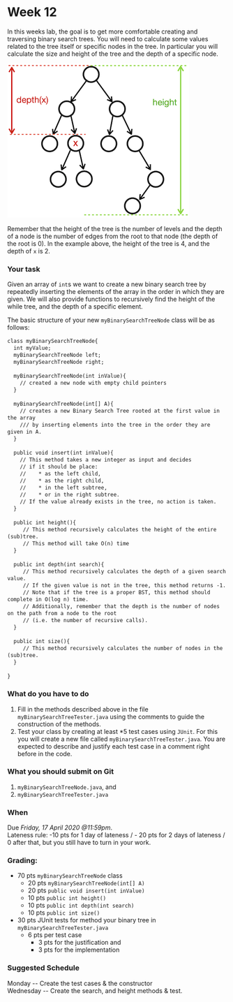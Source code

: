 # Week 12

In this weeks lab, the goal is to get more comfortable creating and traversing binary search trees. You will need to calculate some values related to the tree itself or specific nodes in the tree. In particular you will calculate the size and height of the tree and the depth of a specific node. 

![](images/depth_height.png)

Remember that the height of the tree is the number of levels and the depth of a node is the number of edges from the root to that node (the depth of the root is 0). In the example above, the height of the tree is 4, and the depth of `x` is 2.

### Your task
Given an array of `int`s we want to create a new binary search tree by repeatedly inserting the elements of the array in the order in which they are given. 
We will also provide functions to recursively find the height of the while tree, and the depth of a specific element. 

The basic structure of your new `myBinarySearchTreeNode` class will be as follows:
```
class myBinarySearchTreeNode{
  int myValue;
  myBinarySearchTreeNode left;
  myBinarySearchTreeNode right;
    
  myBinarySearchTreeNode(int inValue){
    // created a new node with empty child pointers
  }
  
  myBinarySearchTreeNode(int[] A){
    // creates a new Binary Search Tree rooted at the first value in the array
    /// by inserting elements into the tree in the order they are given in A.
  }
  
  public void insert(int inValue){
    // This method takes a new integer as input and decides 
    // if it should be place: 
    //    * as the left child,
    //    * as the right child, 
    //    * in the left subtree,
    //    * or in the right subtree.
    // If the value already exists in the tree, no action is taken. 
  }
  
  public int height(){
     // This method recursively calculates the height of the entire (sub)tree.
     // This method will take O(n) time
  }
  
  public int depth(int search){
     // This method recursively calculates the depth of a given search value. 
     // If the given value is not in the tree, this method returns -1. 
     // Note that if the tree is a proper BST, this method should complete in O(log n) time.
     // Additionally, remember that the depth is the number of nodes on the path from a node to the root 
     // (i.e. the number of recursive calls).
  }
  
  public int size(){
     // This method recursively calculates the number of nodes in the (sub)tree.
  }
  
} 
```

### What do you have to do
1. Fill in the methods described above in the file `myBinarySearchTreeTester.java` using the comments to guide the construction of the methods. 
1. Test your class by creating at least *5 test cases using `JUnit`. For this you will create a new file called `myBinarySearchTreeTester.java`. You are expected to describe and justify each test case in a comment right before in the code. 

### What you should submit on Git
1. `myBinarySearchTreeNode.java`, and 
1. `myBinarySearchTreeTester.java`

### When
Due *Friday, 17 April 2020 @11:59pm*. <br />
Lateness rule: -10 pts for 1 day of lateness / - 20 pts for 2 days of lateness / 0 after that, but you still have to turn in your work. 


### Grading: 

* 70 pts  `myBinarySearchTreeNode` class
  * 20 pts  `myBinarySearchTreeNode(int[] A)`
  * 20 pts  `public void insert(int inValue)`
  * 10 pts  `public int height()`
  * 10 pts  `public int depth(int search)`
  * 10 pts  `public int size()`
* 30 pts	JUnit tests for method your binary tree in `myBinarySearchTreeTester.java `
  * 6 pts per test case
    * 3 pts for the justification and 
    * 3 pts for the implementation

### Suggested Schedule
Monday -- Create the test cases & the constructor <br />
Wednesday -- Create the search, and height methods & test. 
